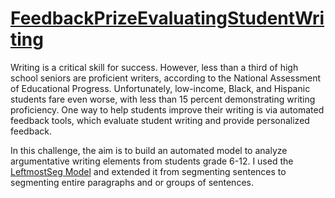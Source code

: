 # [FeedbackPrizeEvaluatingStudentWriting](https://www.kaggle.com/c/feedback-prize-2021)
Writing is a critical skill for success. However, less than a third of high school seniors are proficient writers, according to the National Assessment of Educational Progress. Unfortunately, low-income, Black, and Hispanic students fare even worse, with less than 15 percent demonstrating writing proficiency. One way to help students improve their writing is via automated feedback tools, which evaluate student writing and provide personalized feedback.

In this challenge, the aim is to build an automated model to analyze argumentative writing elements from students grade 6-12. I used the [LeftmostSeg Model](https://arxiv.org/abs/2104.07217) and extended it from segmenting sentences to segmenting entire paragraphs and or groups of sentences.
